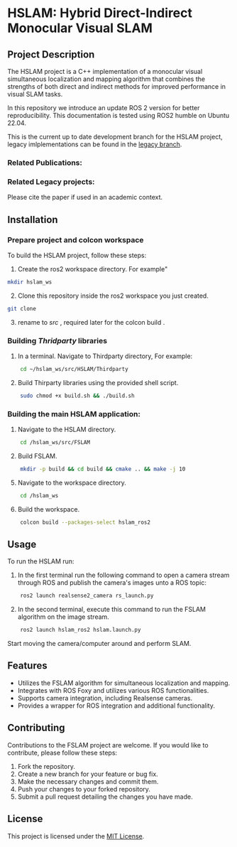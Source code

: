# HSLAM: Hybrid Direct-Indirect Monocular Visual SLAM

## Project Description

The HSLAM project is a C++ implementation of a monocular visual simultaneous localization and mapping algorithm that combines the strengths of both direct and indirect methods for improved performance in visual SLAM tasks.

In this repository we introduce an update ROS 2 version for better reproducibility. This documentation is tested using ROS2 humble on Ubuntu 22.04.

This is the current up to date development branch for the HSLAM project, legacy imlplementations can be found in the [legacy branch](#related-legacy-projects).




### Related Publications:
### Related Legacy projects:

Please cite the paper if used in an academic context.





## Installation
### Prepare project and colcon workspace
To build the HSLAM project, follow these steps:

1. Create the ros2 workspace directory. For example"
```bash
mkdir hslam_ws
```
2. Clone this repository inside the ros2 workspace you just created.
```bash
git clone 
```
3. rename to *src* , required later for the colcon build .

### Building *Thridparty* libraries 

1. In a terminal. Navigate to Thirdparty directory, For example:
```bash
    cd ~/hslam_ws/src/HSLAM/Thirdparty

```
2. Build Thirparty libraries using the provided shell script.
```bash
    sudo chmod +x build.sh && ./build.sh
```
### Building the main HSLAM application:

1. Navigate to the HSLAM directory.
```bash
    cd /hslam_ws/src/FSLAM
```
2. Build FSLAM.
```bash
    mkdir -p build && cd build && cmake .. && make -j 10
```
5. Navigate to the workspace directory.
```bash
    cd /hslam_ws
```
6. Build the workspace.
```bash
    colcon build --packages-select hslam_ros2
```

## Usage

To run the HSLAM run:
1. In the first terminal run the following command to open a camera stream through ROS and publish the camera's images unto a ROS topic:
``` bash
    ros2 launch realsense2_camera rs_launch.py
```

2. In the second terminal, execute this command to run the FSLAM algorithm on the image stream.
``` bash
    ros2 launch hslam_ros2 hslam.launch.py
```
Start moving the camera/computer around and perform SLAM.

## Features

- Utilizes the FSLAM algorithm for simultaneous localization and mapping.
- Integrates with ROS Foxy and utilizes various ROS functionalities.
- Supports camera integration, including Realsense cameras.
- Provides a wrapper for ROS integration and additional functionality.

## Contributing

Contributions to the FSLAM project are welcome. If you would like to contribute, please follow these steps:

1. Fork the repository.
2. Create a new branch for your feature or bug fix.
3. Make the necessary changes and commit them.
4. Push your changes to your forked repository.
5. Submit a pull request detailing the changes you have made.

## License
This project is licensed under the [MIT License](LICENSE).
